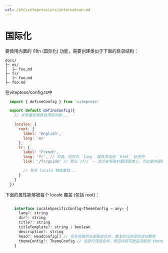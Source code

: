 ```yaml
---
url: /etc\vitepress\src/internation.md
---
```

# 国际化

要使用内置的 i18n (国际化) 功能，需要创建类似于下面的目录结构：

```
docs/
├─ es/
│  ├─ foo.md
├─ fr/
│  ├─ foo.md
├─ foo.md
```

在viteptess/config.ts中

```javascript
  import { defineConfig } from 'vitepress'

  export default defineConfig({
    // 共享属性和其他顶层内容...

    locales: {
      root: {
        label: 'English',
        lang: 'en'
      },
      fr: {
        label: 'French',
        lang: 'fr', // 可选，将作为 `lang` 属性添加到 `html` 标签中
        link: '/fr/guide' // 默认 /fr/ -- 显示在导航栏翻译菜单上，可以是外部的

        // 其余 locale 特定属性...
      }
    }
  })

```

下面的属性能够被每个 locale 覆盖 (包括 root)：

```javascript

    interface LocaleSpecificConfig<ThemeConfig = any> {
      lang?: string
      dir?: string
      title?: string
      titleTemplate?: string | boolean
      description?: string
      head?: HeadConfig[] // 将与现有的头部条目合并，重复的元标签将自动删除
      themeConfig?: ThemeConfig // 会进行浅层合并，常见内容可放在顶层的 themeConfig 属性中
    }
```
